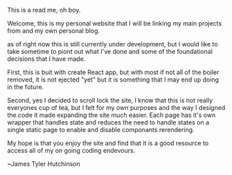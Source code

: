 This is a read me, oh boy. 

Welcome, this is my personal website that I will be linking my main projects from and my own personal blog. 

 as of right now this is still currently under development, but I would like to take sometime to piont out what I've done and some of the foundational decisions
 that I have made. 

 First, this is buit with create React app, but with most if not all of the boiler removed, it is not ejected "yet" but it is something that I may end up doing in the future. 

 Second, yes I decided to scroll lock the site, I know that this is not really everyones cup of tea, but I felt for my own purposes and the way I designed the code it made expanding the site much easier. Each page has it's own wrapper that handles state and reduces the need to handle states on a single static page to enable and disable componants rerendering. 

 My hope is that you enjoy the site and find that it is a good resource to access all of my on going coding endevours. 

 ~James Tyler Hutchinson